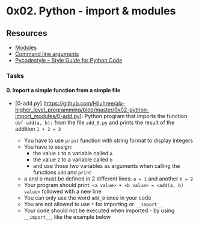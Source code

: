 # 0x02. Python - import & modules
## Resources
+ [Modules](https://docs.python.org/3/tutorial/modules.html)
+ [Command line arguments](https://docs.python.org/3/tutorial/stdlib.html#command-line-arguments)
+ [Pycodestyle – Style Guide for Python Code](https://pypi.org/project/pycodestyle/)

### Tasks
#### 0. Import a simple function from a simple file
+ [0-add.py] (https://github.com/Hiluhree/alx-higher_level_programming/blob/master/0x02-python-import_modules/0-add.py): Python program that imports the function ``def add(a, b):`` from the file ``add_0.py`` and prints the result of the addition ``1 + 2 = 3``

	+ You have to use ``print`` function with string format to display integers
	+ You have to assign:
		+ the value ``1`` to a variable called ``a``
		+ the value ``2`` to a variable called ``b``
		+ and use those two variables as arguments when calling the functions ``add`` and ``print``
	+ a and b must be defined in 2 different lines: ``a = 1`` and another ``b = 2``
	+ Your program should print: ``<a value> + <b value> = <add(a, b) value>`` followed with a new line
	+ You can only use the word ``add_0`` once in your code
	+ You are not allowed to use ``*`` for importing or ``__import__``
	+ Your code should not be executed when imported - by using ``__import__``, like the example below

